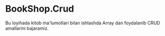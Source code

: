 # BookShop.Crud
Bu loyihada kitob ma'lumotlari bilan ishlashda Array dan foydalanib CRUD amallarini bajaramiz.
